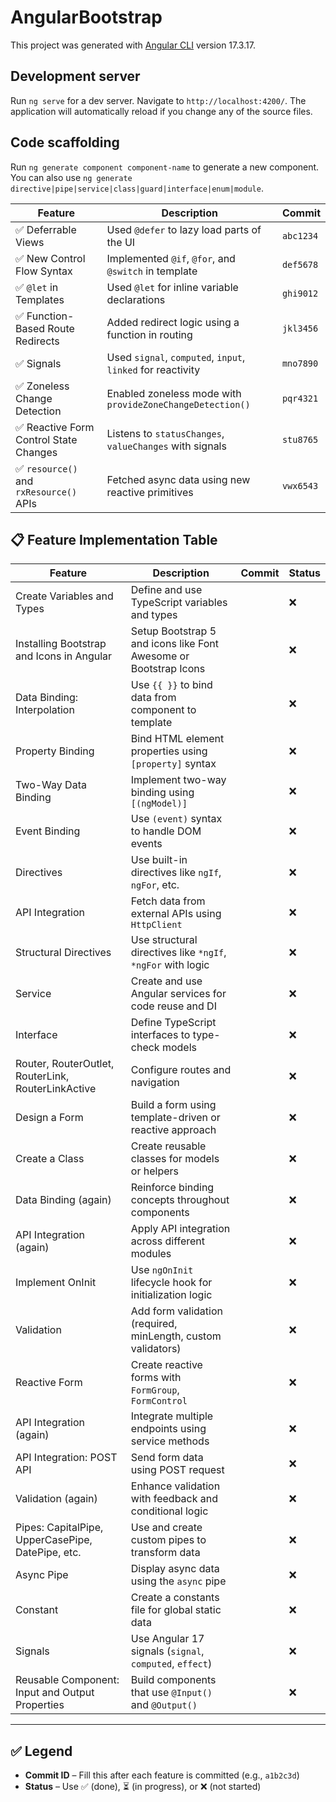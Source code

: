 # AngularBootstrap

This project was generated with [Angular CLI](https://github.com/angular/angular-cli) version 17.3.17.

## Development server

Run `ng serve` for a dev server. Navigate to `http://localhost:4200/`. The application will automatically reload if you change any of the source files.

## Code scaffolding

Run `ng generate component component-name` to generate a new component. You can also use `ng generate directive|pipe|service|class|guard|interface|enum|module`.


| Feature                                | Description                                                 | Commit |
| -------------------------------------- | ----------------------------------------------------------- | --------- |
| ✅ Deferrable Views                     | Used `@defer` to lazy load parts of the UI                  | `abc1234` |
| ✅ New Control Flow Syntax              | Implemented `@if`, `@for`, and `@switch` in template        | `def5678` |
| ✅ `@let` in Templates                  | Used `@let` for inline variable declarations                | `ghi9012` |
| ✅ Function-Based Route Redirects       | Added redirect logic using a function in routing            | `jkl3456` |
| ✅ Signals                              | Used `signal`, `computed`, `input`, `linked` for reactivity | `mno7890` |
| ✅ Zoneless Change Detection            | Enabled zoneless mode with `provideZoneChangeDetection()`   | `pqr4321` |
| ✅ Reactive Form Control State Changes  | Listens to `statusChanges`, `valueChanges` with signals     | `stu8765` |
| ✅ `resource()` and `rxResource()` APIs | Fetched async data using new reactive primitives            | `vwx6543` |


## 📋 Feature Implementation Table

| Feature | Description | Commit | Status |
|---------|-------------|-----------|--------|
| Create Variables and Types | Define and use TypeScript variables and types |  | ❌ |
| Installing Bootstrap and Icons in Angular | Setup Bootstrap 5 and icons like Font Awesome or Bootstrap Icons |  | ❌ |
| Data Binding: Interpolation | Use `{{ }}` to bind data from component to template |  | ❌ |
| Property Binding | Bind HTML element properties using `[property]` syntax |  | ❌ |
| Two-Way Data Binding | Implement two-way binding using `[(ngModel)]` |  | ❌ |
| Event Binding | Use `(event)` syntax to handle DOM events |  | ❌ |
| Directives | Use built-in directives like `ngIf`, `ngFor`, etc. |  | ❌ |
| API Integration | Fetch data from external APIs using `HttpClient` |  | ❌ |
| Structural Directives | Use structural directives like `*ngIf`, `*ngFor` with logic |  | ❌ |
| Service | Create and use Angular services for code reuse and DI |  | ❌ |
| Interface | Define TypeScript interfaces to type-check models |  | ❌ |
| Router, RouterOutlet, RouterLink, RouterLinkActive | Configure routes and navigation |  | ❌ |
| Design a Form | Build a form using template-driven or reactive approach |  | ❌ |
| Create a Class | Create reusable classes for models or helpers |  | ❌ |
| Data Binding (again) | Reinforce binding concepts throughout components |  | ❌ |
| API Integration (again) | Apply API integration across different modules |  | ❌ |
| Implement OnInit | Use `ngOnInit` lifecycle hook for initialization logic |  | ❌ |
| Validation | Add form validation (required, minLength, custom validators) |  | ❌ |
| Reactive Form | Create reactive forms with `FormGroup`, `FormControl` |  | ❌ |
| API Integration (again) | Integrate multiple endpoints using service methods |  | ❌ |
| API Integration: POST API | Send form data using POST request |  | ❌ |
| Validation (again) | Enhance validation with feedback and conditional logic |  | ❌ |
| Pipes: CapitalPipe, UpperCasePipe, DatePipe, etc. | Use and create custom pipes to transform data |  | ❌ |
| Async Pipe | Display async data using the `async` pipe |  | ❌ |
| Constant | Create a constants file for global static data |  | ❌ |
| Signals | Use Angular 17 signals (`signal`, `computed`, `effect`) |  | ❌ |
| Reusable Component: Input and Output Properties | Build components that use `@Input()` and `@Output()` |  | ❌ |

---

## ✅ Legend

- **Commit ID** – Fill this after each feature is committed (e.g., `a1b2c3d`)
- **Status** – Use ✅ (done), ⏳ (in progress), or ❌ (not started)
